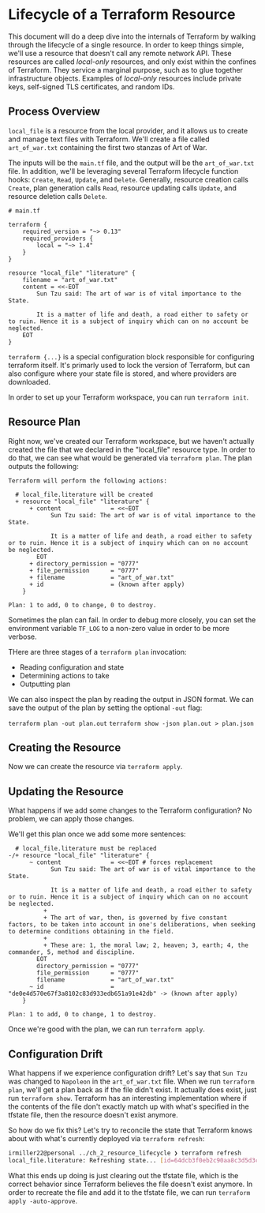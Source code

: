 # Lifecycle of a Terraform Resource

This document will do a deep dive into the internals of Terraform by walking through the lifecycle of a single resource. In order to keep things simple, we'll use a resource that doesn't call any remote network API. These resources are called _local-only_ resources, and only exist within the confines of Terraform. They service a marginal purpose, such as to glue together infrastructure objects. Examples of _local-only_ resources include private keys, self-signed TLS certificates, and random IDs.

## Process Overview

`local_file` is a resource from the local provider, and it allows us to create and manage text files with Terraform. We'll create a file called `art_of_war.txt` containing the first two stanzas of Art of War.

The inputs will be the `main.tf` file, and the output will be the `art_of_war.txt` file. In addition, we'll be leveraging several Terraform lifecycle function hooks: `Create`, `Read`, `Update`, and `Delete`. Generally, resource creation calls `Create`, plan generation calls `Read`, resource updating calls `Update`, and resource deletion calls `Delete`.

```
# main.tf

terraform {
    required_version = "~> 0.13"
    required_providers {
        local = "~> 1.4"
    }
}

resource "local_file" "literature" {
    filename = "art_of_war.txt"
    content = <<-EOT
        Sun Tzu said: The art of war is of vital importance to the State.

        It is a matter of life and death, a road either to safety or to ruin. Hence it is a subject of inquiry which can on no account be neglected.
    EOT
}
```

`terraform {...}` is a special configuration block responsible for configuring terraform itself. It's primarly used to lock the version of Terraform, but can also configure where your state file is stored, and where providers are downloaded.

In order to set up your Terraform workspace, you can run `terraform init`.

## Resource Plan

Right now, we've created our Terraform workspace, but we haven't actually created the file that we declared in the "local_file" resource type. In order to do that, we can see what would be generated via `terraform plan`. The plan outputs the following:

```
Terraform will perform the following actions:

  # local_file.literature will be created
  + resource "local_file" "literature" {
      + content              = <<~EOT
            Sun Tzu said: The art of war is of vital importance to the State.

            It is a matter of life and death, a road either to safety or to ruin. Hence it is a subject of inquiry which can on no account be neglected.
        EOT
      + directory_permission = "0777"
      + file_permission      = "0777"
      + filename             = "art_of_war.txt"
      + id                   = (known after apply)
    }

Plan: 1 to add, 0 to change, 0 to destroy.
```

Sometimes the plan can fail. In order to debug more closely, you can set the environment variable `TF_LOG` to a non-zero value in order to be more verbose.

THere are three stages of a `terraform plan` invocation:

- Reading configuration and state
- Determining actions to take
- Outputting plan

We can also inspect the plan by reading the output in JSON format. We can save the output of the plan by setting the optional `-out` flag:

`terraform plan -out plan.out`
`terraform show -json plan.out > plan.json`

## Creating the Resource

Now we can create the resource via `terraform apply`.

## Updating the Resource

What happens if we add some changes to the Terraform configuration? No problem, we can apply those changes.

We'll get this plan once we add some more sentences:

```
  # local_file.literature must be replaced
-/+ resource "local_file" "literature" {
      ~ content              = <<~EOT # forces replacement
            Sun Tzu said: The art of war is of vital importance to the State.

            It is a matter of life and death, a road either to safety or to ruin. Hence it is a subject of inquiry which can on no account be neglected.
          +
          + The art of war, then, is governed by five constant factors, to be taken into account in one's deliberations, when seeking to determine conditions obtaining in the field.
          +
          + These are: 1, the moral law; 2, heaven; 3, earth; 4, the commander, 5, method and discipline.
        EOT
        directory_permission = "0777"
        file_permission      = "0777"
        filename             = "art_of_war.txt"
      ~ id                   = "de0e4d570e67f3a8102c83d933edb651a91e42db" -> (known after apply)
    }

Plan: 1 to add, 0 to change, 1 to destroy.
```

Once we're good with the plan, we can run `terraform apply`.

## Configuration Drift

What happens if we experience configuration drift? Let's say that `Sun Tzu` was changed to `Napoleon` in the `art_of_war.txt` file. When we run `terraform plan`, we'll get a plan back as if the file didn't exist. It actually does exist, just run `terraform show`. Terraform has an interesting implementation where if the contents of the file don't exactly match up with what's specified in the tfstate file, then the resource doesn't exist anymore.

So how do we fix this? Let's try to reconcile the state that Terraform knows about with what's currently deployed via `terraform refresh`:

```bash
irmiller22@personal ../ch_2_resource_lifecycle ❯ terraform refresh
local_file.literature: Refreshing state... [id=64dcb3f0eb2c90aa8c3d5d3c668b64891b2a9bd9]
```

What this ends up doing is just clearing out the tfstate file, which is the correct behavior since Terraform believes the file doesn't exist anymore. In order to recreate the file and add it to the tfstate file, we can run `terraform apply -auto-approve`.
